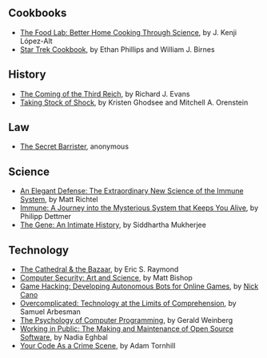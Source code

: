 
## Cookbooks

- [The Food Lab: Better Home Cooking Through Science](https://www.goodreads.com/book/show/24861842-the-food-lab), by J. Kenji López-Alt
- [Star Trek Cookbook](https://www.goodreads.com/book/show/227824.Star_Trek_Cookbook), by Ethan Phillips and William J. Birnes

## History

- [The Coming of the Third Reich](https://www.goodreads.com/book/show/319473.The_Coming_of_the_Third_Reich), by Richard J. Evans
- [Taking Stock of Shock](https://www.goodreads.com/book/show/57002955-taking-stock-of-shock), by Kristen Ghodsee and Mitchell A. Orenstein

## Law

- [The Secret Barrister](https://www.goodreads.com/book/show/36620738-the-secret-barrister), anonymous

## Science

- [An Elegant Defense: The Extraordinary New Science of the Immune System](https://www.goodreads.com/book/show/41806641-an-elegant-defense), by Matt Richtel
- [Immune: A Journey into the Mysterious System that Keeps You Alive](https://www.goodreads.com/book/show/57423646-immune), by Philipp Dettmer
- [The Gene: An Intimate History](https://www.goodreads.com/book/show/27276428-the-gene), by Siddhartha Mukherjee

## Technology

- [The Cathedral & the Bazaar](https://www.goodreads.com/book/show/134825.The_Cathedral_the_Bazaar), by Eric S. Raymond
- [Computer Security: Art and Science](https://www.goodreads.com/book/show/15927030-computer-security), by Matt Bishop
- [Game Hacking: Developing Autonomous Bots for Online Games](https://www.goodreads.com/book/show/28084198-game-hacking), by [Nick Cano](https://nickcano.com/)
- [Overcomplicated: Technology at the Limits of Comprehension](https://www.goodreads.com/book/show/27272504-overcomplicated), by Samuel Arbesman
- [The Psychology of Computer Programming](https://www.goodreads.com/book/show/1660754.The_Psychology_of_Computer_Programming), by Gerald Weinberg
- [Working in Public: The Making and Maintenance of Open Source Software](https://www.goodreads.com/en/book/show/54140556-working-in-public), by Nadia Eghbal
- [Your Code As a Crime Scene](https://www.goodreads.com/book/show/23627482-your-code-as-a-crime-scene), by Adam Tornhill
